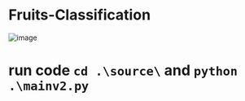 ﻿# Fruits-Classification
![image](https://github.com/user-attachments/assets/bfdef3e7-7245-485a-bbf6-73a76290d8cc)

# run code `cd .\source\` and `python .\mainv2.py`
